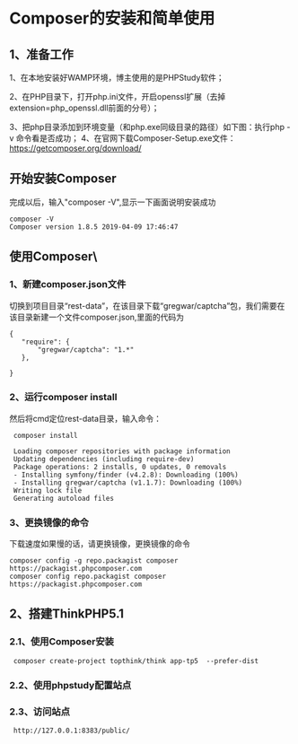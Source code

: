 
# Composer的安装和简单使用
## 1、准备工作        
1、在本地安装好WAMP环境，博主使用的是PHPStudy软件；

2、在PHP目录下，打开php.ini文件，开启openssl扩展（去掉extension=php_openssl.dll前面的分号）；

3、把php目录添加到环境变量（和php.exe同级目录的路径）如下图：执行php -v 命令看是否成功；
4、在官网下载Composer-Setup.exe文件：https://getcomposer.org/download/

## 开始安装Composer
 完成以后，输入"composer -V",显示一下画面说明安装成功
 ```
 composer -V
 Composer version 1.8.5 2019-04-09 17:46:47
 
 ```
## 使用Composer\
### 1、新建composer.json文件
 切换到项目目录“rest-data”，在该目录下载“gregwar/captcha”包，我们需要在该目录新建一个文件composer.json,里面的代码为
 ```
{
    "require": {
        "gregwar/captcha": "1.*"
    },
    
}
 ```
### 2、运行composer install
 然后将cmd定位rest-data目录，输入命令：
 ```
  composer install

  Loading composer repositories with package information
  Updating dependencies (including require-dev)
  Package operations: 2 installs, 0 updates, 0 removals
  - Installing symfony/finder (v4.2.8): Downloading (100%)
  - Installing gregwar/captcha (v1.1.7): Downloading (100%)
  Writing lock file
  Generating autoload files
 ```
 ### 3、更换镜像的命令
 下载速度如果慢的话，请更换镜像，更换镜像的命令
 ```
 composer config -g repo.packagist composer https://packagist.phpcomposer.com
 composer config repo.packagist composer https://packagist.phpcomposer.com
 ```

 ## 2、搭建ThinkPHP5.1
 ### 2.1、使用Composer安装
 ```
  composer create-project topthink/think app-tp5  --prefer-dist
 ```
 ### 2.2、使用phpstudy配置站点
 ### 2.3、访问站点
 ```
  http://127.0.0.1:8383/public/

```